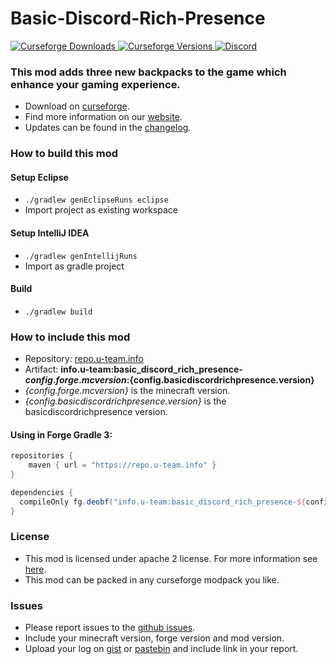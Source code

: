 # Basic-Discord-Rich-Presence

[
![Curseforge Downloads](http://cf.way2muchnoise.eu/basic-discord-rich-presence.svg)
![Curseforge Versions](http://cf.way2muchnoise.eu/versions/basic-discord-rich-presence.svg)
](https://www.curseforge.com/minecraft/mc-mods/basic-discord-rich-presence)
[
![Discord](https://img.shields.io/discord/297104769649213441?label=Discord)
](https://discordapp.com/invite/QXbWS36)

### This mod adds three new backpacks to the game which enhance your gaming experience.

- Download on [curseforge](https://www.curseforge.com/minecraft/mc-mods/basic-discord-rich-presence).  
- Find more information on our [website](https://u-team.info/mods/basicdiscordrichpresence).
- Updates can be found in the [changelog](CHANGELOG.md).

### How to build this mod

#### Setup Eclipse
- ``./gradlew genEclipseRuns eclipse``
- Import project as existing workspace

#### Setup IntelliJ IDEA
- ``./gradlew genIntellijRuns``
- Import as gradle project

#### Build
- ``./gradlew build``

### How to include this mod

- Repository: [repo.u-team.info](https://repo.u-team.info)
- Artifact: **info.u-team:basic_discord_rich_presence-${config.forge.mcversion}:${config.basicdiscordrichpresence.version}** 
- *{config.forge.mcversion}* is the minecraft version.
- *{config.basicdiscordrichpresence.version}* is the basicdiscordrichpresence version.

#### Using in Forge Gradle 3:
```gradle
repositories {
    maven { url = "https://repo.u-team.info" }
}

dependencies {
  compileOnly fg.deobf("info.u-team:basic_discord_rich_presence-${config.forge.mcversion}:${config.basicdiscordrichpresence.version}")
}
```

### License

- This mod is licensed under apache 2 license. For more information see [here](LICENSE).  
- This mod can be packed in any curseforge modpack you like.

### Issues

- Please report issues to the [github issues](../../issues).
- Include your minecraft version, forge version and mod version.
- Upload your log on [gist](https://gist.github.com) or [pastebin](https://pastebin.com) and include link in your report.
